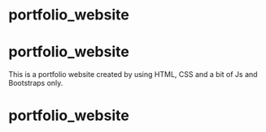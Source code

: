 # portfolio_website
# portfolio_website
This is a portfolio website created by using HTML, CSS and a bit of Js and Bootstraps only. 
# portfolio_website
